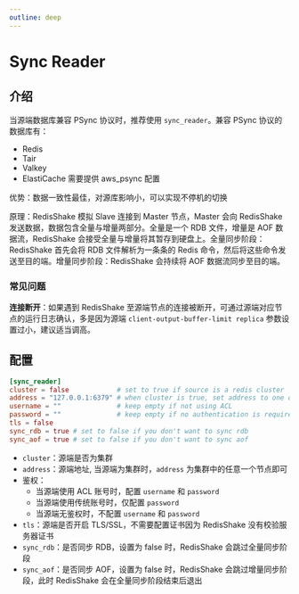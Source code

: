 ```yaml
---
outline: deep
---
```


# Sync Reader

## 介绍

当源端数据库兼容 PSync 协议时，推荐使用 `sync_reader`。兼容 PSync 协议的数据库有：

* Redis
* Tair
* Valkey
* ElastiCache 需要提供 aws_psync 配置

优势：数据一致性最佳，对源库影响小，可以实现不停机的切换

原理：RedisShake 模拟 Slave 连接到 Master 节点，Master 会向 RedisShake 发送数据，数据包含全量与增量两部分。全量是一个 RDB 文件，增量是 AOF 数据流，RedisShake 会接受全量与增量将其暂存到硬盘上。全量同步阶段：RedisShake 首先会将 RDB 文件解析为一条条的 Redis 命令，然后将这些命令发送至目的端。增量同步阶段：RedisShake 会持续将 AOF 数据流同步至目的端。

### 常见问题

**连接断开**：如果遇到 RedisShake 至源端节点的连接被断开，可通过源端对应节点的运行日志确认，多是因为源端 `client-output-buffer-limit replica` 参数设置过小，建议适当调高。

## 配置

```toml
[sync_reader]
cluster = false            # set to true if source is a redis cluster
address = "127.0.0.1:6379" # when cluster is true, set address to one of the cluster node
username = ""              # keep empty if not using ACL
password = ""              # keep empty if no authentication is required
tls = false
sync_rdb = true # set to false if you don't want to sync rdb
sync_aof = true # set to false if you don't want to sync aof
```

* `cluster`：源端是否为集群
* `address`：源端地址, 当源端为集群时，`address` 为集群中的任意一个节点即可
* 鉴权：
    * 当源端使用 ACL 账号时，配置 `username` 和 `password`
    * 当源端使用传统账号时，仅配置 `password`
    * 当源端无鉴权时，不配置 `username` 和 `password`
* `tls`：源端是否开启 TLS/SSL，不需要配置证书因为 RedisShake 没有校验服务器证书
* `sync_rdb`：是否同步 RDB，设置为 false 时，RedisShake 会跳过全量同步阶段
* `sync_aof`：是否同步 AOF，设置为 false 时，RedisShake 会跳过增量同步阶段，此时 RedisShake 会在全量同步阶段结束后退出